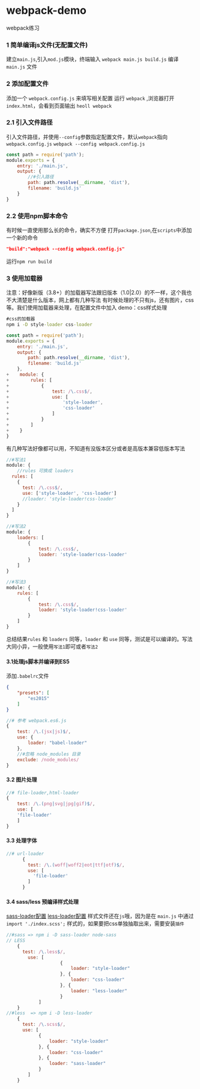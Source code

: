 # webpack-demo
webpack练习

### 1 简单编译js文件(无配置文件)
  建立`main.js`,引入`mod.js`模块，终端输入 `webpack main.js build.js` 编译 `main.js` 文件

### 2 添加配置文件
添加一个 `webpack.config.js` 来填写相关配置
运行 `webpack` ,浏览器打开 `index.html`，会看到页面输出 `heoll webpack`

### 2.1 引入文件路径
引入文件路径，并使用`--config`参数指定配置文件，默认`webpack`指向`webpack.config.js`
`webpack --config webpack.config.js`
```js
const path = require('path');
module.exports = {
    entry: './main.js',
    output: {
        //#引入路径
        path: path.resolve(__dirname, 'dist'), 
        filename: 'build.js'
    }
}
```
### 2.2 使用npm脚本命令
有时候一直使用那么长的命令，确实不方便
打开`package.json`,在`scripts`中添加一个新的命令
```json
"build":"webpack --config webpack.config.js"
```
运行`npm run build`

### 3 使用加载器
注意：好像新版（3.8+）的加载器写法跟旧版本（1.0|2.0）的不一样，这个我也不大清楚是什么版本，网上都有几种写法
有时候处理的不只有js，还有图片，css等。我们使用加载器来处理，在配置文件中加入
demo：css样式处理
```cmd
#css的加载器
npm i -D style-loader css-loader
```
```js
const path = require('path');
module.exports = {
    entry: './main.js',
    output: {
        path: path.resolve(__dirname, 'dist'),
        filename: 'build.js'
    },
+    module: {
+        rules: [
+            {
+                test: /\.css$/,
+                use: [
+                    'style-loader',
+                    'css-loader'
+                ]
+            }
+        ]
+    }
}
```
有几种写法好像都可以用，不知道有没版本区分或者是高版本兼容低版本写法
```js
//#写法1
module: {
    //rules 可换成 loaders
  rules: [
    {
      test: /\.css$/,
      use: ['style-loader', 'css-loader']
      //loader: 'style-loader!css-loader'
    }
  ]
}
```
```js
//#写法2
module: {
    loaders: [
        {
            test: /\.css$/,
            loader: 'style-loader!css-loader'
        }
    ]
}
```
```js
//#写法3
module: {
    rules: [
        {
            test: /\.css$/,
            loader: 'style-loader!css-loader'
        }
    ]
}
```
总结结果`rules` 和 `loaders` 同等，`loader` 和 `use` 同等，测试是可以编译的。写法大同小异，一般使用`写法1`即可或者`写法2`

#### 3.1处理js脚本并编译到ES5
添加`.babelrc`文件
```json
{
    "presets": [
        "es2015"
    ]
}
```
```js
//# 参考 webpack.es6.js
{
    test: /\.(jsx|js)$/,
    use: {
        loader: "babel-loader"
    },
    //#忽略 node_modules 目录
    exclude: /node_modules/
}

```

#### 3.2 图片处理
```js
//# file-loader,html-loader
{
    test: /\.(png|svg|jpg|gif)$/,
    use: [
    'file-loader'
    ]
}
```
#### 3.3 处理字体
```js
//# url-loader
      {
        test: /\.(woff|woff2|eot|ttf|otf)$/,
        use: [
          'file-loader'
        ]
      }
```
#### 3.4 sass/less 预编译样式处理
[sass-loader配置](https://github.com/webpack-contrib/sass-loader)
[less-loader配置](https://github.com/webpack-contrib/less-loader)
样式文件还在`js`哦，因为是在 `main.js` 中通过`import './index.scss';` 样式的，如果要把css单独抽取出来，需要安装`插件`
```js
//#sass => npm i -D sass-loader node-sass
// LESS
    {
      test: /\.less$/,
        use: [
                    {
                        loader: "style-loader"
                    }, {
                        loader: "css-loader"
                    }, {
                        loader: "less-loader"
                    }
            ]
    }
//#less  => npm i -D less-loader
    {
      test: /\.scss$/,
      use: [
            {
                loader: "style-loader"
            }, {
                loader: "css-loader"
            }, {
                loader: "sass-loader"
            }
        ]
    }
```